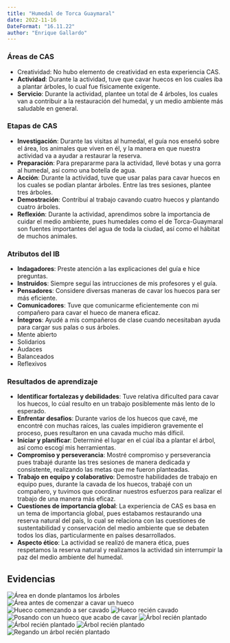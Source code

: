 ```yaml
---
title: "Humedal de Torca Guaymaral"
date: 2022-11-16
DateFormat: "16.11.22"
author: "Enrique Gallardo"
---
```


### Áreas de CAS

- Creatividad: No hubo elemento de creatividad en esta experiencia CAS.
- **Actividad**: Durante la actividad, tuve que cavar huecos en los cuales iba a plantar árboles, lo cual fue físicamente exigente. 
- **Servicio**: Durante la actividad, plantee un total de 4 árboles, los cuales van a contribuir a la restauración del humedal, y un medio ambiente más saludable en general.

### Etapas de CAS

- **Investigación**: Durante las visitas al humedal, el guía nos enseñó sobre el área, los animales que viven en él, y la manera en que nuestra actividad va a ayudar a restaurar la reserva. 
- **Preparación**: Para prepararme para la actividad, llevé botas y una gorra al humedal, así como una botella de agua.
- **Acción**: Durante la actividad, tuve que usar palas para cavar huecos en los cuales se podían plantar árboles. Entre las tres sesiones, plantee tres árboles. 
- **Demostración**: Contribuí al trabajo cavando cuatro huecos y plantando cuatro árboles. 
- **Reflexión**: Durante la actividad, aprendimos sobre la importancia de cuidar el medio ambiente, pues humedales como el de Torca-Guaymaral son fuentes importantes del agua de toda la ciudad, así como el hábitat de muchos animales. 

### Atributos del IB

- **Indagadores**: Preste atención a las explicaciones del guía e hice preguntas.
- **Instruidos**: Siempre seguí las intrucciones de mis profesores y el guía.
- **Pensadores**: Considere diversas maneras de cavar los huecos para ser más eficiente.
- **Comunicadores**: Tuve que comunicarme eficientemente con mi compañero para cavar el hueco de manera eficaz.
- **Íntegros**: Ayudé a mis compañeros de clase cuando necesitaban ayuda para cargar sus palas o sus árboles.
- Mente abierto
- Solidarios
- Audaces
- Balanceados
- Reflexivos

### Resultados de aprendizaje

- **Identificar fortalezas y debilidades**: Tuve relativa dificulted para cavar los huecos, lo cúal resulto en un trabajo posiblemente más lento de lo esperado.
- **Enfrentar desafios**: Durante varios de los huecos que cavé, me encontré con muchas raíces, las cuales impidieron gravemente el proceso, pues resultaron en una cavada mucho más díficil.
- **Iniciar y planificar**: Determiné el lugar en el cúal iba a plantar el árbol, así como escogí mis herramientas.
- **Compromiso y perseverancia**: Mostré compromiso y perseverancia pues trabajé durante las tres sesiones de manera dedicada y consistente, realizando las metas que me fueron planteadas.
- **Trabajo en equipo y colaborativo**: Demostre habilidades de trabajo en equipo pues, durante la cavada de los huecos, trabajé con un compañero, y tuvimos que coordinar nuestros esfuerzos para realizar el trabajo de una manera más eficaz.
- **Cuestiones de importancia global**: La experiencia de CAS es basa en un tema de importancia global, pues estabamos restaurando una reserva natural del país, lo cual se relaciona con las cuestiones de sustentabilidad y conservación del medio ambiente que se debaten todos los días, particularmente en países desarrollados.
- **Aspecto ético**: La actividad se realizó de manera ética, pues respetamos la reserva natural y realizamos la actividad sin interrumpir la paz del medio ambiente del humedal.

## Evidencias

![Área en donde plantamos los árboles](1679116319717.jpg)
![Área antes de comenzar a cavar un hueco](1679116319700.jpg)
![Hueco comenzando a ser cavado](1679116319599.jpg)
![Hueco recién cavado](1679116319684.jpg)
![Posando con un hueco que acabo de cavar](1679116319669.jpg)
![Árbol recién plantado](1679116319627.jpg)
![Árbol recién plantado](1679116319641.jpg)
![Árbol recién plantado](1679116319654.jpg)
![Regando un árbol recién plantado](1679116319614.jpg)



